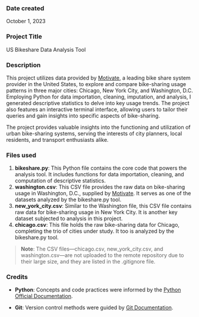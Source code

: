 ### Date created

October 1, 2023

### Project Title

US Bikeshare Data Analysis Tool

### Description

This project utilizes data provided by [Motivate](https://www.motivateco.com/), a leading bike share system provider in the United States, to explore and compare bike-sharing usage patterns in three major cities: Chicago, New York City, and Washington, D.C. Employing Python for data importation, cleaning, imputation, and analysis, I generated descriptive statistics to delve into key usage trends. The project also features an interactive terminal interface, allowing users to tailor their queries and gain insights into specific aspects of bike-sharing.

The project provides valuable insights into the functioning and utilization of urban bike-sharing systems, serving the interests of city planners, local residents, and transport enthusiasts alike.

### Files used

1. **bikeshare.py**: This Python file contains the core code that powers the analysis tool. It includes functions for data importation, cleaning, and computation of descriptive statistics.
2. **washington.csv**: This CSV file provides the raw data on bike-sharing usage in Washington, D.C., supplied by [Motivate](https://www.motivateco.com/). It serves as one of the datasets analyzed by the bikeshare.py tool.
3. **new_york_city.csv**:  Similar to the Washington file, this CSV file contains raw data for bike-sharing usage in New York City. It is another key dataset subjected to analysis in this project.
4. **chicago.csv**: This file holds the raw bike-sharing data for Chicago, completing the trio of cities under study. It too is analyzed by the bikeshare.py tool.

> **Note**: The CSV files—chicago.csv, new_york_city.csv, and washington.csv—are not uploaded to the remote repository due to their large size, and they are listed in the .gitignore file.

### Credits

- **Python**: Concepts and code practices were informed by the [Python Official Documentation](https://docs.python.org/3/).
  
- **Git**: Version control methods were guided by [Git Documentation](https://git-scm.com/doc).
